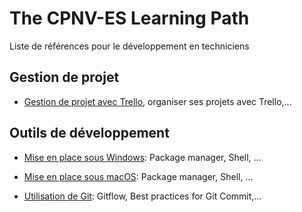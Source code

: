 # The CPNV-ES Learning Path

Liste de références pour le développement en techniciens

## Gestion de projet
  * [Gestion de projet avec Trello](trello.md), organiser ses projets avec Trello,...

## Outils de développement

  * [Mise en place sous Windows](devbox-windows.md): Package manager, Shell, ...
  * [Mise en place sous macOS](devbox-macos.md): Package manager, Shell, ...

  * [Utilisation de Git](git.md): Gitflow, Best practices for Git Commit,...

